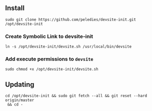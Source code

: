 ## Install

```
sudo git clone https://github.com/peledies/devsite-init.git /opt/devsite-init
```

### Create Symbolic Link to devsite-init
```
ln -s /opt/devsite-init/devsite.sh /usr/local/bin/devsite
```

### Add execute permissions to `devsite`
```
sudo chmod +x /opt/devsite-init/devsite.sh 
```

## Updating

```
cd /opt/devsite-init && sudo git fetch --all && git reset --hard origin/master
 && cd -
```